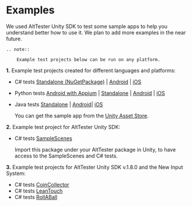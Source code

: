 # Examples

We used AltTester Unity SDK to test some sample apps to help you understand better how to use it.
We plan to add more examples in the near future.

```eval_rst
.. note::

    Example test projects below can be run on any platform.

```

**1.** Example test projects created for different languages and platforms:

<!-- * C# tests [Standalone (NuGetPackage)](https://github.com/alttester-test-examples/CSharp-Standalone-AltTrashCat) | [Android](https://github.com/alttester-test-examples/CSharp-Android-AltTrahCat) | [iOS](https://github.com/alttester-test-examples/CSharp-iOS-AltTrahCat) -->
* C# tests [Standalone (NuGetPackage)](https://github.com/alttester/EXAMPLES-CSharp-Standalone-AltTrashCat)  | [Android](https://github.com/alttester/EXAMPLES-CSharp-Android-AltTrahCat) | [iOS](https://github.com/alttester/EXAMPLES-CSharp-iOS-AltTrahCat)
<!-- * Python tests [Standalone](https://github.com/alttester-test-examples/Python-Standalone-AltTrashCat) | [Android](https://github.com/alttester-test-examples/Python-Android-AltTrashCat) | [iOS](https://github.com/alttester-test-examples/Python-iOS-AltTrashCat) -->
* Python tests [Android with Appium](https://github.com/alttester/EXAMPLES-Python-Android-with-Appium-AltTrashCat) | [Standalone](https://github.com/alttester/EXAMPLES-Python-Standalone-AltTrashCat) | [Android](https://github.com/alttester/EXAMPLES-Python-Android-AltTrashCat) | [iOS](https://github.com/alttester/EXAMPLES-Python-iOS-AltTrashCat)
<!-- * Java tests [Standalone](https://github.com/alttester-test-examples/Java-Standalone-and-Android-AltTrashCat) | [Android](https://github.com/alttester-test-examples/Java-Standalone-and-Android-AltTrashCat) | [iOS](https://github.com/alttester-test-examples/Java-iOS-AltTrashCat) -->
* Java tests [Standalone](https://github.com/alttester/EXAMPLES-Java-Standalone-and-Android-AltTrashCat) | [Android](https://github.com/alttester/EXAMPLES-Java-Standalone-and-Android-AltTrashCat)| [iOS](https://github.com/alttester/EXAMPLES-Java-iOS-AltTrashCat)

    You can get the sample app from the [Unity Asset Store](https://assetstore.unity.com/packages/essentials/tutorial-projects/endless-runner-sample-game-87901).

<!-- **2.** Example test project for multiplayer features:

* Python tests [Multiplayer iOS / Android](https://github.com/alttester-test-examples/Python-Android-iOS-Multiplayer--AltTanks) -->

<!--
**3.** Example test project for AltUnity Pro Alpha:

* C# tests [WebGL](https://gitlab.com/altom/altunity/examples/altunity-pro-alpha-example)

    You can get the sample app from the [Unity Asset Store](https://assetstore.unity.com/packages/essentials/tutorial-projects/tanks-tutorial-46209).
 -->

**2.** Example test project for AltTester Unity SDK:

* C# tests [SampleScenes](https://alttester.com/app/uploads/AltTester/sdks/SampleScene.unitypackage)

    Import this package under your AltTester package in Unity, to have access to the SampleScenes and C# tests.


**3.** Example test projects for AltTester Unity SDK v.1.8.0 and the New Input System:

* C# tests [CoinCollector](https://github.com/alttester/EXAMPLES-NewInputSystem--CoinCollector-CSharp)
* C# tests [LeanTouch](https://github.com/alttester/EXAMPLES-NewInputSystem--LeanTouch-CSharp)
* C# tests [RollABall](https://github.com/alttester/EXAMPLES-NewInputSystem--RollABall-CSharp) 

<!-- **4.** Example test project for AltTester Unity SDK and Unity Test Framework:

* C# tests [Endless Runner](https://github.com/alttester-test-examples/Unity-Test-Runner-AltTester)

    You can get the sample app from the [Unity Asset Store](https://assetstore.unity.com/packages/essentials/tutorial-projects/endless-runner-sample-game-87901).-->